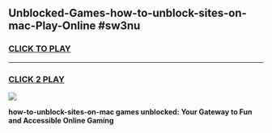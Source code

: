 
## Unblocked-Games-how-to-unblock-sites-on-mac-Play-Online #sw3nu
<h3>
<a href="https://news.freeplayer.one?title=how-to-unblock-sites-on-mac&ref=3">CLICK TO PLAY</a></h3>
<hr>

<h3>
<a href="https://news.freeplayer.one?title=how-to-unblock-sites-on-mac&ref=3">CLICK 2 PLAY</a>
  
</h3>

<a href="https://news.freeplayer.one?title=how-to-unblock-sites-on-mac&ref=3"><img src="https://clearcache.store/games.png"></a>


**how-to-unblock-sites-on-mac games unblocked: Your Gateway to Fun and Accessible Online Gaming**
